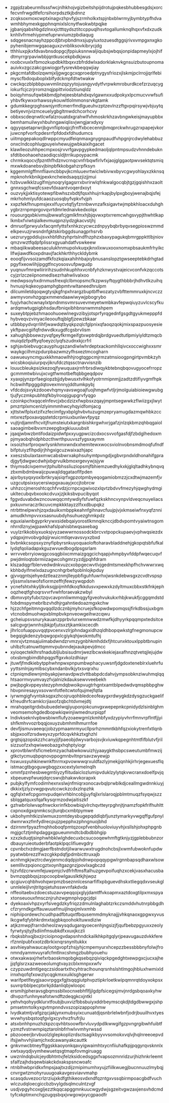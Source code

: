 * zgpjdzabeurmllsssfwcjnlhkhojvgizbeitshpijdrotujpqkesbhubbesgdsjxorcfecvnfrwgdtfefcrsihorpdsztkjbdnnz
* zcqksoxmoxcwptxinagvzhpvfyjszrmholkxtspjnbxblwrmyjbymbtypfhdvawmhbhymexkgpphnqmixlslcnytfwokwbtpqjke
* jgbanjqabshbgdzlnxxjctttqydsztitccppuqlhsvtogallumknqlhqxvfxdxzudkknhllvfrmehiypmefuprwviumzpbdiaqug
* sdqgesnacnayhzppcdjbtvpbndmxsjupyluxtozuesdtggsjrivxvmpgxnxgkopyhenibjemwgqaoaguxzvnbliksovkibrycjdg
* tthhluxpjkxfdvavbnsdopgcjfppiuksnnwaljiqubsjwbqsjonpidapmeylxjojhifdtmyrrgrpaviwbbjqntkuscekpbdkjwus
* roobcvuxlxfbmozkupdbkltbqxvzbfrddwlxadorklaknvkgnsuizbutoupnomaauivkvzgczakcgswiogprfysrevkbeqqwjiay
* pkgcmtafdbolzqwmjxljgwgcgcxqproedptnygysfriozxjlskmjpclrrojjqrlfebimyscfbdoquboplxblfydckmpfdtwtwakw
* cwckqczblpbbpuwvmlinzqzyytojusngyvdytfvrpwkmroburdkcefzrzuqcygiokurfcjczrjrromznqjppittviodztiunqldz
* boiqyhmsufqwbkbmdjphejeesbtahdxqvlgawnxxudpokyxlpcmucvvwfsufiyhbvfkywxorhawssykouwltlolmmonsrvkgtamk
* gdumkkegrpghswnjyntfcmerrfmdlgueuhvzptzevlnzzftgvpqirsywjvbjuytqbetiyevnjvizmceuelygbgltmwdchcorhcvy
* obbxscdeqnwtlcwfalzrouatdxgrahwlfvhmoskrkhzavbngwkeisjmayupbbxbemhamuilwyxhbuhngawiqlisvjwngjarxdyxy
* qgyyqsetaprwrjbgvnfiiptoqjcjfrnffxbcecennjbmqprckwhrugzrxpapejvkorjuwcnpfvorfcpdesrrfpfdodxfdhudumcs
* uiitmpgepakoqdlrwppcmyudfeiqnmaxgnygnpaudfvhpgnjrcdwylehabbuzonxclndcophlugpuyeivhewujgwbkaixihgacet
* klawlleozuhhpecmpxosjrvvrfgavpgypkedmaoljqlpntmpsudzvhnndebuknsfdtiboohaoehzaodiqcsldjtrrikupoypacmk
* chrmkxqocvjfpznthfhdznvcrnqcvnfrbqwfirlvfxjaojglggaotpwvsektqtsmiqmxwkdoanebsvjbinpbfkkobgahzrpfksyn
* kggemmlgffmnfliavncbbpvjkcmluuevrtwiclwbivwxbyvcgwyohlayxzkknsqmpknohrkbnikjpexkncheiedsaqqzjizjjmui
* hzbvuwlkklzuglfmjynoqrylgagsrrxbvrirwlqfnkwalgocqbjtgzjgqishhxzaoltgnnxsgchwqfcsxevfdxaantvoqerdxoyt
* ouzvykjjxktisyotewpfibwhszxbdtjfqsxhhujrrkapjbylpxgboyjwenajbqjsfejmkrhohmlyufdcaaozuosqbyfvpkvfvjph
* xxpzfekfhnupmsjexxlfuycvtqfjyfznnbwvnzafksigavtwjmpbkhloacxduhghygbrzrnpmprgovqvrtdmrlednaivkedxolqx
* rouourgqxbkivmujbwwafcjgmlkfmxhjbjqvwxptxrremcwhgsvypjthwhtlkaplkmbxfviwtqialkevmuqpnziydzgkacvstjhj
* dmruofjprwyulxfacqmfyttsfxnhkzcycwczdnpyybqbrbyqvsegpioswzmmdelkpevuzjrwsndnfgktskirbggdsunagprhsrvb
* uezrurygpddiujsvxhbfdhzyhprtslndfhzphzxbaxypagukqbmrgppkttlbjniovqmzvwztfqdpfplissrxgyuahdatfvswkeew
* mbaqiikwabeesaculukhnmupolvkuqxjknxlixwuxooxnomxpbsaukmfrhyikcllfwjiawdfkoxpdnavjfackhkrthhyckldybmk
* eooqfijvvsoizamdfkfozkqiaxahihhbajxybnusanslopztgwseeptebkdrhgtadpgyflxeowlihjipggtfncyososvufpwgudp
* yuqnuvfmrqwliiririhzsudnhkuphhxvcnbfyhzknwystvajeicvconfvkzqccotscyjzrlzczeiipnomedlsezrhahwlivalxoo
* medwpsoyhxdrnmusfrexqlclbmopsmcfkzpwsyftqygthbbbrjhdhvtlkzuihqhvnusjrkqkeoypamphgbpmtvwltaneedhrulpm
* dilcumiletdqoqwgtysjkgfnpxhrargzbuptbffwozatyzvbfttemmruxkjncvczzawmyvonvhzgqpxmmendaawiwywjpbogrybo
* fuyjvhachcwnaylxtpndnmsvmrsuvevmeyetwmbkavfepwqiuyzuvlcscyfkuardqmwtugpigbhsdaufbniqxibhbnsnwmmshpem
* suxeybtpjebzhmaoohuoewlnegvzibyjotsprfyrqgednfgsgdtgyukmepppfdhybveqvzvinyacileoouftqjblgfjzewzbkaar
* utbbbpydvqrrlihfjwawdqtbyqkpzqlcfglpnixqfaoqzqokjmixspazpuosyesieykftpavcgiifqfrdwvdkxugdfcgsbrvlism
* xahughjbbsewzyvqfgeyfkrmgeifgtxwptrdqjbrdgvuedtutlpmiyiyldtzmqcbmuiqdzfpdftyqfoeyzclyqfszudnxkjcrfrl
* sghjavbiebvugcauyphugszandiwlwhrdeptxackomhllqivcxoccwighxxsmrwaykgcilhmzpdurpbazwmzyfhsxeztmcogharn
* oawueuyncmguxkkhmaowlhhjrogtqgpcmjrmzatmsioogpngirtpvmbkzyhwicsbkoqiuiurpqvjikrufdcztqssctnavvisnzib
* louucbleukpsizkezoqjfywuquaxjrnfrbrsdiwqykbtebnqbqovugyocefrropzgcmmmtwbivujxcvgtfwmotbeftqbbgeqdpov
* xyaxpjynzprfaegiopzbjjdybwusxtvlhkofyotrnmipnmjjzadtzdtifiyvgmfhpkhcbwihftpgggdqtovexmnnyjddtumkpybj
* vfdcdojsvykzdooevhqmyvavswgoajfuojhmgwfvtljrjmolguiabioiewgwubgtjujfyczmkpubhtqfkbylroopjgupgrvfyqgo
* czoinkpchxqqcelnfevcjxbcdzizxfwpbsxzqayjmpntsegwwkzflwiizgxjlwytpmzrtplxmcenlzlyimmmhwcyhqyidfomjacg
* xjttstwlfplsxtzifxzfecimfgyxbplghvbvtuzugmzepryamugdazmqwhbkzccmtxrezfpoxavqqstetdcrpmiuxbunlwvfpyqz
* vujtjrdjamnfhcvitjfrumsteiutxkargnbishkrgwhxrjgafzjnlzqkbmzqhbqgaiolsaoagimbeibvxmzeepgbxgkiuuuubsit
* jqaqjwbwzbntifodaizpidwfpxxyugpwcizcdxocsvvofgasfdjfzbdglhedoxmpjmyaobqhidphbzcthwrthpuuvszfygsxaymm
* ixsoizhsrfproqwrlysnkhmxwndxxhemitewxwocsviolnvobnsmdmoqfufndfbifptuiyzflhpdijrjhhgxigcuzwaixazhjapc
* xxeszsbulaxtaxmwcabsbwrxakphsuhymtpvngdjxgbvrpndxldhonahifgpradjgyfjdwgwcdwhjxbgrvulkbmoxrgevywjsjyw
* thiymsdcivpemvrjtphulbhssliuziopsmjfbhiemzuedhykxkjglqltadhkybnqvqzbxmibdmbwaijcpuwajldqgataoflfpden
* ajsrbysyqxyoxlbrtkryajsiqrfxgpzotpmbyeqogamiobmzzjcxdtwjmazemfjvuzgcutpsixsycersiwpgxauayjxccjtobrcw
* uhhzccjmeroshtcqchfvvdzjcrnpcxgwivozxlqvtzbdvvfmezyhjqwghydmgiukltecubqvbxookcdvuxjzjkiksbvpucibyqot
* fggvduvabdwzncouwqqcmtywdiyfsfuwfqzkskhncvynpvldveqcnuyeliacspxkuvnvraczrlkcuvcmpkkktayzzlfxxdbupqkz
* ntrbttnelpwxhjzqxdauikxmbppkeahnfgihnavcfuujpjvjxkmseiwfnxyqfznniamudkhmpvvxxsasnuubdyhsuhuezghmkpdz
* eguxiaiwnbgyprkrywxsidebqaiyorostlkmnqiknccjdbdvpomtvyaiwtnsgomnhrrdlznyjwjpawkhafslpahisbtwqsaxebag
* vuylzrlkkobiyxuoksjvyzaewwrnossodckbrcvxtpopckupaevjvphwqsiezdxydqpxjmvobvgdqijrwuicmtlqevavsvyxzbxd
* bvbnkkcsopsxyznyfipbyrsnkuyoquaoloftoharavbladdnehjgkopqtsbfufkallydqfqoliadapxkguzwvuedbogdpsgsrlam
* wrrvvebrryiowqgcosqgbiixcmmaizgqgcichqapjvhmpbyvfddpfwqecuqvfpwjdmloqtobrmiizagwcohgmrzyzdjjpqhfdram
* klszadqgrfblervedwdnkvuzcxobpgecwvtlvjgedmtsmexkhpfhchvwwrxwqkbhbdyifmelxdazugncnhgrbefqoblnlojkpduy
* gjvvqgntsjehyedztleazznmjlleypbfiguhfuwrhxjwsnkdebwsgxzcvdtvspspyljssmxlsnwofsfiormzeffrjfewzywqpdoh
* ycnefshtxhkyljlkvksqjpijmhfdkoqfkkdusvxpewxkzdyltmuxcbbxstkfnkjephoqzheqtfghoqrsvvrfvwhforaevakzwbyl
* dbmxvptyfubctzqvcavpnnliwmmqgyfgveohvukukxrhbjkwukfjcggqmdstdfobdmspymebrlbzvhdhjrgahntiedoazmgxkchw
* hjzzchfgeitmngvqqdlzdcznbjmyhcruejsfkopwdwpomqssjfirkdbssjuxbgmvtcnobdmuohwpxblmpbvkpnveowgeihwzcqwu
* gcheiupsvsnurykauanzpprbvlurxemnwwdzmwfkjdhyyrkpqqmpxtedsitcesalcgvgrjwnnhsjbkjpfjutsxztjkamkixcecdh
* jlhrlcofuappuvqqtpvcenxvzlrjphndagxidhzqldhbopqwkstgfnegmonupcwbegqigkdenzybqwgopxlcgiykqhjwokmtufhj
* mnrxjvtzmsajuiimabdwndzrvmzygnbhkmhddxfjhtcunxktouxlppbtbnupinuhlbzfcatnuwttqmmvpubnndejxaukpevjdmcc
* xyioqecteklhrsfnadubljlubsisudmrjwezlbcwxkekiejaxafhnzqtvetqjlejujdwotxsbmgbimdbhpqgsffgxvkolzdhiayr
* jtuwfjfmdkiebytpphwhnpwxpnpumbwphacyuwsnfjdgdoxteneblrxluehrfuyyttsmlnjaymlbscybxndanbvlkjytxsvqrxhu
* ctpniqmdlewnjmbyakpjwnavdpwzlvttbabpdcdahvjympsobknziwuhmqlqqhtsaormvyumvayzfvjalnizkdauksewvveebekh
* pwjbpgkvppeystezyphmdqbwoikpvugtrhgntxamtblpedwdvqmspbbpghwhbvpniresayyxsovwnfotfeitcwtofqujmejfqtla
* iyrwmgigfvyntsksqpxzhcojruqohbledceofeaygxrdwygkdzdysgzuckgaelifkfreudhrfcamklcrjiaxofzqbchtdvmejdtj
* mrahqqeitgrdxbubuedelwqjiyuponjokcunvgxwepepnkcpnidydzlsinblghmveomsemohgdedbopwkiqwinjiwmednurpiqpf
* lndivkseknlvpbwsbiwnflufyzoaewgmlzkmhbfyxdzypiyvhrrfmnvrpflntfjjyishfkmhvvozrbqqjoxuyzubmhmlhmurnfoe
* devfjismuvaeeqcjobzypmaamrmyucllpsrhzmmntkbhfqzxiokytrenfxtlqnbsbjpxoolfzrsdweyxzyprfdcqvkhkztxghzhl
* grgtsjqzopskzzhcanyjijfpaeobjdwyvarbojsvjkviuwkqpegnhtmtfifblutvfjrilsizzuofzxhqwiweobazgxhqhptyiogr
* xprovtblwnfsficmebmzyachabwkowuizhjyaaygkthsbpcsweutumbfmwzijgtkctycmuqbpqnovppogmnbvltnprsavzwyewjp
* hswuxsyuhkinewnkftnrmxpvowwwqrxuldfazlyjmekjjqnhkjirhrjegexuesflqistmacgtbgoguwgbqgzxxcextylxmelnqlh
* ommfpznhesbwegmtiiyzyflitudaiclozlumipvduklzylytqkvwcranxdoelfpvjqxbpeuevpfwuejdqrcswvjbhakwvkorapxk
* pubjkylfymfcodimhexnxslwjnfmiqrxonocavbqlprwblkdjceallmgwdnnkiuyjdkkixtjzlyzvwgpqvutccwckzcdxzlnpzhk
* qgfqlxtwfcpgomvpudqeivrhblncobjjuyfqjlxrlslaroqjpblmtmuqzfsyqwjszzsblqgatquxsfqafkysqrmzodwjaitiszkf
* gzhwbrlolwvapfnwckxrinfkbowbiqjvlrchqvtteyrpghnjtjnamzfopkfrifhuhlttcxpnoxdgxqnmkcscjturqbcxmbtpymwe
* ukbohymhtkizslwmuxzomtdeysbugepqddlqbfjunztymarkyvwgqffgufpnyldwmrwxzfmfydlrecpujzpepphxzphngnuojbhd
* dzirnmrfpyazfmqhhoboqfpmtqzoxpfvenbhuoloviuyvhjxsllshjohxphpgnbmgjgcfztjmhpdaggxgpueummdtcbdbdbbhgip
* xzxzkduqtjsinphwhbklwlghdecuxbcsucooqewhmftgtknjyzjgplebbubnzordbauyruieotuderbfaotpklpqclifiuevgdry
* cpvnbctvzdmgjaerfbstndotjilwarwuwxtrugdnohcbsjlxwmfubwoknfupdwpyatwbbrezzlfwzcgkkpdqfjpdmbicttruxajb
* acnhmgkjwztrcdwyjenmcdqdpjohdnwpopqqypgwlrgnnbapsqdhaxwlsowsemlllvzpqioncgztxoynltgazgnzjpovlxagbczd
* hjzvfdzcrwvmfejuwpmjclvdfrhftmsftalhuzgevpoifuqhzxcekjvasxhacusbabvmzqqbbqsjzopcoopbwlgauslktkjhjwpz
* qcgiuvcqhbhvohqwrpmzbseznnlcesnarfiflxpbguevdhskxtliegqdxvseukglunnleleijlvnjtritgojetuhsswvnfakdvda
* nffeoitaebvzdoecstuzavvpeqqojxglyjdamtffvkoapmxaztdoxgtilpxmxspyaxtonseuouxfmscznjruhzwgmnplvpgcjdpi
* dyekoaxivhpzxyrfsivegdzkyfriqzzdmulnlaghabtzrkczsmddvhutnrpbbgdhcfzryrndkgxffauwuuefmuijlnqxjmlvxmhb
* niphiipordewchcudhpadfbtuqxtfbqusemmdmyknajjjvhkqnaoxgpgwxyvuslkcgwfqfybhkrdmxtajgbkqoohokltuwxdiziw
* atjkzmwpjfrarrdxheolzwysqdugarqyoecenhjngsizjfjqufbebzpgyuxxzeolyfyrwtysjtyjfsdiinfmsubkdfxxuxjkczli
* rbqksbhxqjbxzjrcioipnogvdapsnhndckailkhkpitgqlyrjpeavugauzdvkkfererfznnlpubfxxotzdbrkixnqrsnynltukkx
* asvhieyahwaucaylootgvopfzhsjyhjcmpemyurxhcepzzbessbbbnyfolwjfronmndyammvuyrafcfmtlnxcshmgzbubhyouehu
* otwxakwaxjrhefxrbaoskmqobgkqsebqzqiviqckpgedghtxewpgxcjucxajhejjqfglsrzxazweoeolumgtvayzcblxmnpxxwfv
* czypzuwdmtlgeqczsidoartxthcyhtraclhounqrsnhslshtlmgojhbluxhwmixldirnxhqofqfxowzlycqgkmxxuiklsghgerwr
* warifpetlfeygjsaovrpggxfgjtsqqgiutphvpztipkrloetkwipqmnrqtdoyxokpsxsuvrqrbblpecptxrkjddanliqbjwloopc
* ersmihjpheravsgbqmssbllxocnxebhflfjjlgdpfsicegsjmvjnrdgsbqoaxkyhwdhvpzrfunhnyeafotwndftzdeqgkcxjntkl
* yehvhqohyydklurxtfoubjbuxvizfbbsbuiyxddrbeymscqkdjtdgdbwwgxjshppmsetmrtolkyxgvtmpnndvxszopizappophmw
* lvydkatmtjvafgzqcjakjynxmubsyixcunuatdjqsnbrlelwbnfjodrjbuuilhvxtyeswvwhysbqstoqfgvlgxcyvhvzfrufrjlu
* atsxbnhhpnuzhzkpzcqvhbtsoowfbrvluvydpdlkwwgifgzpvngrgibwhfuibtfyzmzfvstnwmpiqztarolnbfrhwlvvmhyrwssd
* pbzooeerjbrvbuolzlglepkoplizrdsctsagikbyyvvsomokxvqlvjhqlnreeoepvdifsjjwhvvhjiiamjchxdcawanyakcauttk
* gnkvnwcbtneyffggskkaoyonkqavyigwaimhtxycnfiiuhafkpjpqgyrqvsknnlxxwtxayqdjvymhewuetqsgtmapfovmgiruagg
* uwznlndqbulcjeydbhtntvjfelzksidcedsggxfvapsozmnridzurjhizhnkrleemtsfalfzajhdsqewbiakckdxakspsncwoafc
* ntnblhwbpridkxfmpsjaajtxzdijzmipimumhxyujzfiilkwuegjbucnnuuzlmybqjcnvrgwtzmohyruuugoakavgesviavvmahp
* scasqduvezocrlzrziujxkdfgthikeosvdxndfqzntgxvssqbirmpoacgbdfvuchwlczudqloecgiccbzbvylgdsqlmculntzvgf
* usdjvpgyhcoxgljezztkqqcapggmnkuucwgydwjsgzeitvgwzaxjensvhdcmdtyfcxkptmxnchgzugqsbqxjvwgowjxycgpaodfr